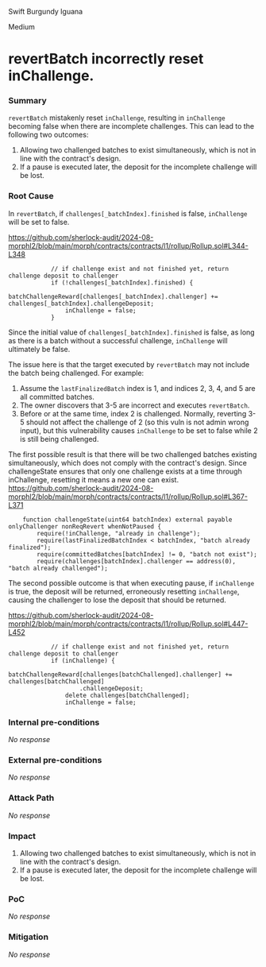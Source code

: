 Swift Burgundy Iguana

Medium

# revertBatch incorrectly reset inChallenge.

### Summary

`revertBatch` mistakenly reset `inChallenge`, resulting in `inChallenge` becoming false when there are incomplete challenges. This can lead to the following two outcomes:
1. Allowing two challenged batches to exist simultaneously, which is not in line with the contract's design.
2. If a pause is executed later, the deposit for the incomplete challenge will be lost.

### Root Cause

In `revertBatch`, if `challenges[_batchIndex].finished` is false, `inChallenge` will be set to false.

https://github.com/sherlock-audit/2024-08-morphl2/blob/main/morph/contracts/contracts/l1/rollup/Rollup.sol#L344-L348
```solidity
            // if challenge exist and not finished yet, return challenge deposit to challenger
            if (!challenges[_batchIndex].finished) {
                batchChallengeReward[challenges[_batchIndex].challenger] += challenges[_batchIndex].challengeDeposit;
                inChallenge = false;
            }
```

Since the initial value of `challenges[_batchIndex].finished` is false, as long as there is a batch without a successful challenge, `inChallenge` will ultimately be false.

The issue here is that the target executed by `revertBatch` may not include the batch being challenged. For example:
1. Assume the `lastFinalizedBatch` index is 1, and indices 2, 3, 4, and 5 are all committed batches.
2. The owner discovers that 3-5 are incorrect and executes `revertBatch`.
3. Before or at the same time, index 2 is challenged. Normally, reverting 3-5 should not affect the challenge of 2 (so this vuln is not admin wrong input), but this vulnerability causes `inChallenge` to be set to false while 2 is still being challenged.

The first possible result is that there will be two challenged batches existing simultaneously, which does not comply with the contract's design.
Since challengeState ensures that only one challenge exists at a time through inChallenge, resetting it means a new one can exist.
https://github.com/sherlock-audit/2024-08-morphl2/blob/main/morph/contracts/contracts/l1/rollup/Rollup.sol#L367-L371
```solidity
    function challengeState(uint64 batchIndex) external payable onlyChallenger nonReqRevert whenNotPaused {
        require(!inChallenge, "already in challenge");
        require(lastFinalizedBatchIndex < batchIndex, "batch already finalized");
        require(committedBatches[batchIndex] != 0, "batch not exist");
        require(challenges[batchIndex].challenger == address(0), "batch already challenged");
``` 

The second possible outcome is that when executing pause, if `inChallenge` is true, the deposit will be returned, erroneously resetting `inChallenge`, causing the challenger to lose the deposit that should be returned.

https://github.com/sherlock-audit/2024-08-morphl2/blob/main/morph/contracts/contracts/l1/rollup/Rollup.sol#L447-L452
```solidity
            // if challenge exist and not finished yet, return challenge deposit to challenger
            if (inChallenge) {
                batchChallengeReward[challenges[batchChallenged].challenger] += challenges[batchChallenged]
                    .challengeDeposit;
                delete challenges[batchChallenged];
                inChallenge = false;
``` 

### Internal pre-conditions

_No response_

### External pre-conditions

_No response_

### Attack Path

_No response_

### Impact

1. Allowing two challenged batches to exist simultaneously, which is not in line with the contract's design.
2. If a pause is executed later, the deposit for the incomplete challenge will be lost.

### PoC

_No response_

### Mitigation

_No response_
